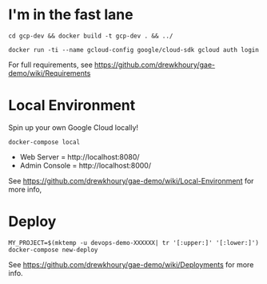 # I'm in the fast lane

```
cd gcp-dev && docker build -t gcp-dev . && ../

docker run -ti --name gcloud-config google/cloud-sdk gcloud auth login
```

For full requirements, see https://github.com/drewkhoury/gae-demo/wiki/Requirements

# Local Environment

Spin up your own Google Cloud locally!

```
docker-compose local
```

- Web Server = http://localhost:8080/
- Admin Console = http://localhost:8000/


See https://github.com/drewkhoury/gae-demo/wiki/Local-Environment for more info,

# Deploy

```
MY_PROJECT=$(mktemp -u devops-demo-XXXXXX| tr '[:upper:]' '[:lower:]')
docker-compose new-deploy
```

See https://github.com/drewkhoury/gae-demo/wiki/Deployments for more info.
